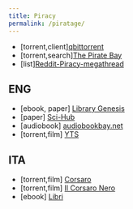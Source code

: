 ```yaml
---
title: Piracy
permalink: /piratage/
---
```


+ [torrent,client][qbittorrent](https://www.qbittorrent.org/)
+ [torrent,search][The Pirate Bay](https://thepiratebay.org/)
+ [list][Reddit-Piracy-megathread](https://www.reddit.com/r/Piracy/wiki/megathread)


## ENG
+ [ebook, paper] [Library Genesis](http://gen.lib.rus.ec/)
+ [paper] [Sci-Hub](https://sci-hub.tw/)
+ [audiobook] [audiobookbay.net](http://audiobookbay.net/)
+ [torrent,film] [YTS](https://yts.mx/)


## ITA
+ [torrent,film] [Corsaro](https://corsaro.red/)
+ [torrent,film] [Il Corsaro Nero](https://ilcorsaronero.pw/)
+ [ebook] [Libri](https://libri.xyz/)

